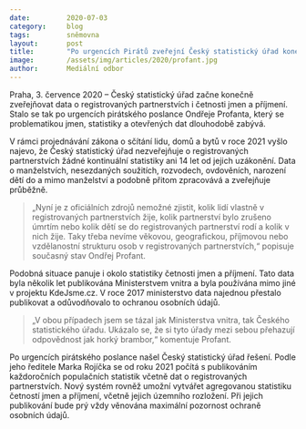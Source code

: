 ```yaml
---
date:         2020-07-03
category:     blog
tags:         sněmovna
layout:       post
title:        "Po urgencích Pirátů zveřejní Český statistický úřad konečně data o četnosti jmen i registrovaných partnerstvích"
image:        /assets/img/articles/2020/profant.jpg
author:       Mediální odbor
---   
```



Praha, 3. července 2020 – Český statistický úřad začne konečně zveřejňovat data o registrovaných partnerstvích i četnosti jmen a příjmení. Stalo se tak po urgencích pirátského poslance Ondřeje Profanta, který se problematikou jmen, statistiky a otevřených dat dlouhodobě zabývá.

V rámci projednávání zákona o sčítání lidu, domů a bytů v roce 2021 vyšlo najevo, že Český statistický úřad nezveřejňuje o registrovaných partnerstvích žádné kontinuální statistiky ani 14 let od jejich uzákonění. Data o manželstvích, nesezdaných soužitích, rozvodech, ovdověních, narození dětí do a mimo manželství a podobně přitom zpracovává a zveřejňuje průběžně. 
> „Nyní je z oficiálních zdrojů nemožné zjistit, kolik lidí vlastně v registrovaných partnerstvích žije, kolik partnerství bylo zrušeno úmrtím nebo kolik dětí se do registrovaných partnerství rodí a kolik v nich žije. Taky třeba nevíme věkovou, geografickou, příjmovou nebo vzdělanostní strukturu osob v registrovaných partnerstvích,“ popisuje současný stav Ondřej Profant. 

Podobná situace panuje i okolo statistiky četnosti jmen a příjmení. Tato data byla několik let publikována Ministerstvem vnitra a byla používána mimo jiné v projektu KdeJsme.cz. V roce 2017 ministerstvo data najednou přestalo publikovat a odůvodňovalo to ochranou osobních údajů. 
> „V obou případech jsem se tázal jak Ministerstva vnitra, tak Českého statistického úřadu. Ukázalo se, že si tyto úřady mezi sebou přehazují odpovědnost jak horký brambor,“ komentuje Profant.

Po urgencích pirátského poslance našel Český statistický úřad řešení. Podle jeho ředitele Marka Rojíčka se od roku 2021 počítá s publikováním každoročních populačních statistik včetně dat o registrovaných partnerstvích. Nový systém rovněž umožní vytvářet agregovanou statistiku četností jmen a příjmení, včetně jejich územního rozložení. Při jejich publikování bude prý vždy věnována maximální pozornost ochraně osobních údajů.
